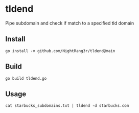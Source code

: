 # tldend
Pipe subdomain and check if match to a specified tld domain

## Install

```go install -v github.com/NightRang3r/tldend@main```

## Build

```go build tldend.go```

## Usage

```cat starbucks_subdomains.txt | tldend -d starbucks.com```
